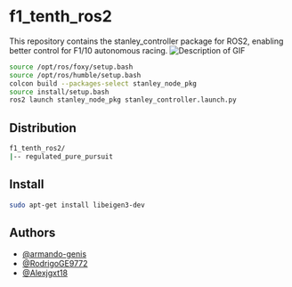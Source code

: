 # f1_tenth_ros2
 
This repository contains the stanley_controller package for ROS2, enabling better control for F1/10 autonomous racing.
![Description of GIF](https://github.com/armando-genis/f1_tenth_ros2/blob/main/images/car.gif)

```bash
source /opt/ros/foxy/setup.bash
source /opt/ros/humble/setup.bash
colcon build --packages-select stanley_node_pkg
source install/setup.bash
ros2 launch stanley_node_pkg stanley_controller.launch.py
```

## Distribution
```bash
f1_tenth_ros2/
|-- regulated_pure_pursuit
```

## Install
```bash
sudo apt-get install libeigen3-dev
```

## Authors

- [@armando-genis](https://github.com/armando-genis)
- [@RodrigoGE9772](https://github.com/RodrigoGE9772)
- [@Alexjgxt18](https://github.com/Alexjgxt18)
